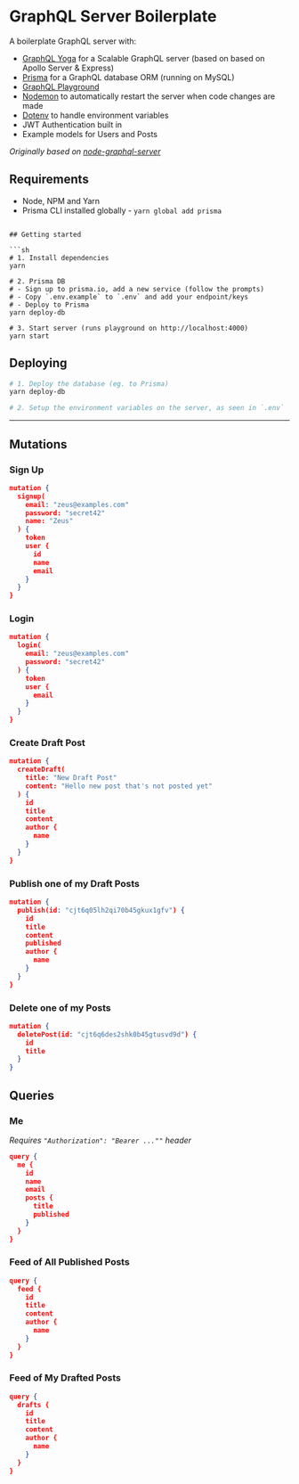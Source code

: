 # GraphQL Server Boilerplate

A boilerplate GraphQL server with:

- [GraphQL Yoga](https://github.com/prisma/graphql-yoga) for a Scalable GraphQL server (based on based on Apollo Server & Express)
- [Prisma](https://www.prisma.io/) for a GraphQL database ORM (running on MySQL)
- [GraphQL Playground](https://github.com/prisma/graphql-playground)
- [Nodemon](https://github.com/remy/nodemon) to automatically restart the server when code changes are made
- [Dotenv](https://github.com/motdotla/dotenv) to handle environment variables
- JWT Authentication built in
- Example models for Users and Posts

*Originally based on [node-graphql-server](https://github.com/graphql-boilerplates/node-graphql-server)*

## Requirements

- Node, NPM and Yarn
- Prisma CLI installed globally - `yarn global add prisma`
```

## Getting started

```sh
# 1. Install dependencies
yarn

# 2. Prisma DB
# - Sign up to prisma.io, add a new service (follow the prompts)
# - Copy `.env.example` to `.env` and add your endpoint/keys
# - Deploy to Prisma
yarn deploy-db

# 3. Start server (runs playground on http://localhost:4000)
yarn start
```

## Deploying

```sh
# 1. Deploy the database (eg. to Prisma)
yarn deploy-db

# 2. Setup the environment variables on the server, as seen in `.env`
```

---

## Mutations

### Sign Up

```json
mutation {
  signup(
    email: "zeus@examples.com"
    password: "secret42"
    name: "Zeus"
  ) {
    token
    user {
      id
      name
      email
    }
  }
}
```

### Login

```json
mutation {
  login(
    email: "zeus@examples.com"
    password: "secret42"
  ) {
    token
    user {
      email
    }
  }
}
```

### Create Draft Post

```json
mutation {
  createDraft(
    title: "New Draft Post"
    content: "Hello new post that's not posted yet"
  ) {
    id
    title
    content
    author {
      name
    }
  }
}
```

### Publish one of my Draft Posts

```json
mutation {
  publish(id: "cjt6q05lh2qi70b45gkux1gfv") {
    id
    title
    content
    published
    author {
      name
    }
  }
}
```

### Delete one of my Posts

```json
mutation {
  deletePost(id: "cjt6q6des2shk0b45gtusvd9d") {
    id
    title
  }
}
```

## Queries

### Me
*Requires `"Authorization": "Bearer ...""` header*

```json
query {
  me {
    id
    name
    email
    posts {
      title
      published
    }
  }
}
```

### Feed of All Published Posts

```json
query {
  feed {
    id
    title
    content
    author {
      name
    }
  }
}
```

### Feed of My Drafted Posts

```json
query {
  drafts {
    id
    title
    content
    author {
      name
    }
  }
}
```
